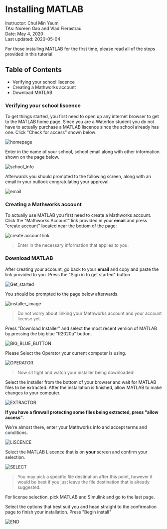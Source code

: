 # Installing MATLAB
Instructor: Chul Min Yeum   
TAs: Noreen Gao and Vlad Fierastrau  
Date: May 4, 2020  
Last updated: 2020-05-04  

For those installing MATLAB for the first time, please read all of the steps provided in this tutorial

## Table of Contents  

* Verifying your school liscence
* Creating a Mathworks account
* Download MATLAB 

### Verifying your school liscence
To get things started, you first need to open up any internet browser to get to the MATLAB home page. Since you are a Waterloo student
you do not have to actually purchase a MATLAB liscence since the school already has one. Click "Check for access" shown below:

![homepage](https://github.com/Vlad2269/Vlad/blob/master/download_for_matlab.png)

Enter in the name of your school, school email along with other information shown on the page below.

![school_info](https://github.com/Vlad2269/Vlad/blob/master/ENTER_INFO_FOR_MATLAB.png)

Afterwards you should prompted to the following screen, along with an email in your outlook congratulating your approval.

![email](https://github.com/Vlad2269/Vlad/blob/master/CLICK_THE_LINK.PNG)

### Creating a Mathworks account 
To actually use MATLAB you first need to create a Mathworks account. Click the "Mathworks Account" link provided in your **email** and press "create account" located near the bottom of the page:

![create account link](https://github.com/Vlad2269/Vlad/blob/master/CREATE_MATHWORKS_ACCOUNT_PT2.png)
>Enter in the necessary information that applies to you.

### Download MATLAB
After creating your account, go back to your **email** and copy and paste the link provided to you. Press the "Sign in to get started" button.

![Get_started](https://github.com/Vlad2269/Vlad/blob/master/CREATE_MATHWORKS_ACCOUNT.png)

You should be prompted to the page below afterwards.

![installer_image](https://github.com/Vlad2269/Vlad/blob/master/DOWNLOAD_INSTALLER.png)
>Do not worry about linking your Mathworks account and your account license yet.

Press "Download Installer" and select the most recent version of MATLAB by pressing the big blue "R2020a" button.

![BIG_BLUE_BUTTON](https://github.com/Vlad2269/Vlad/blob/master/BIG_BLUE_BUTTON.png)

Please Select the Operator your current computer is using.

![OPERATOR](https://github.com/Vlad2269/Vlad/blob/master/SELECTING_operator.png)
>Now sit tight and watch your installer being downloaded!

Select the installer from the bottom of your browser and wait for MATLAB files to be extracted. After the installation is finished, allow MATLAB to make changes to your computer.

![EXTRACTOR](https://github.com/Vlad2269/Vlad/blob/master/FILE%20EXTRACTOR.PNG)

**If you have a firewall protecting some files being extracted, press "allow access".**

We're almost there, enter your Mathworks info and accept terms and conditions.

![LISCENCE](https://github.com/Vlad2269/Vlad/blob/master/LISCENCE%20AGREEMENT.png)

Select the MATLAB Liscence that is on **your** screen and confirm your selection.

![SELECT](https://github.com/Vlad2269/Vlad/blob/master/SELECT%20LISCENCE.png)
>You may pick a specific file destination after this point, however it would be best if you just leave the file destination that is already suggested.

For license selection, pick MATLAB and Simulink and go to the last page.

Select the options that best suit you and head straight to the confirmation page to finish your installation. Press "Begin install"

![END](https://github.com/Vlad2269/Vlad/blob/master/CONFIRM%20SELECTION.png)

